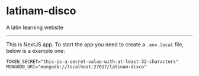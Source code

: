 # latinam-disco
A latin learning website

---
This is NextJS app. To start the app you need to create a `.env.local` file, below is a example one:
```
TOKEN_SECRET="this-is-a-secret-value-with-at-least-32-characters"
MONGODB_URI="mongodb://localhost:27017/latinam-disco"
```
